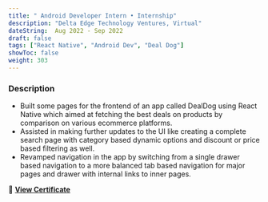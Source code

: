 ```yaml
---
title: " Android Developer Intern • Internship"
description: "Delta Edge Technology Ventures, Virtual"
dateString:  Aug 2022 - Sep 2022
draft: false
tags: ["React Native", "Android Dev", "Deal Dog"]
showToc: false
weight: 303
--- 
```


### Description

- Built some pages for the frontend of an app called DealDog using React Native which aimed at fetching the best deals on products by comparison on various ecommerce platforms.
- Assisted in making further updates to the UI like creating a complete search page with category based dynamic options and discount or price based filtering as well.
- Revamped navigation in the app by switching from a single drawer based navigation to a more balanced tab based navigation for major pages and drawer with internal links to inner pages.


📜 **[View Certificate](/experience/Delta_Edge_Intern_Certificate.pdf)**